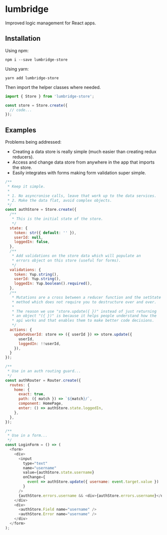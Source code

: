 # lumbridge

Improved logic management for React apps.

## Installation

Using npm:

```shell
npm i --save lumbridge-store
```

Using yarn:

```shell
yarn add lumbridge-store
```

Then import the helper classes where needed.

```js
import { Store } from 'lumbridge-store';

const store = Store.create({
  // code...
});
```

## Examples

Problems being addressed:

- Creating a data store is really simple (much easier than creating redux reducers).
- Access and change data store from anywhere in the app that imports the store.
- Easily integrates with forms making form validation super simple.

```js
/**
 * Keep it simple.
 *
 * 1. No asyncronise calls, leave that work up to the data services.
 * 2. Make the data flat, avoid complex objects.
 */
const authStore = Store.create({
  /**
   * This is the initial state of the store.
   */
  state: {
    token: str({ default: '' }),
    userId: null,
    loggedIn: false,
  },
  /**
   * Add validations on the store data which will populate an
   * errors object on this store (useful for forms).
   */
  validations: {
    token: Yup.string(),
    userId: Yup.string(),
    loggedIn: Yup.boolean().required(),
  },
  /**
   * Mutations are a cross between a reducer function and the setState
   * method which does not require you to destructure over and over.
   *
   * The reason we use "store.update({ })" instead of just returning
   * an object "({ })" is because it helps people understand how the
   * api works and that enables them to make better code decisions.
   */
  actions: {
    updateUserId: store => ({ userId }) => store.update({
      userId,
      loggedIn: !!userId,
    }),
  }
});

/**
 * Use in an auth routing guard...
 */
const authRouter = Router.create({
  routes: {
    home: {
      exact: true,
      path: ({ match }) => `${match}/`,
      component: HomePage,
      enter: () => authStore.state.loggedIn,
    },
  },
});

/**
 * Use in a form...
 */
const LoginForm = () => (
  <form>
    <div>
      <input
        type="text"
        name="username"
        value={authStore.state.username}
        onChange={
          event => authStore.update({ username: event.target.value })
        }
      />
      {authStore.errors.username && <div>{authStore.errors.username}</div>}
    </div>
    <div>
      <authStore.Field name="username" />
      <authStore.Error name="username" />
    </div>
  </form>
);
```